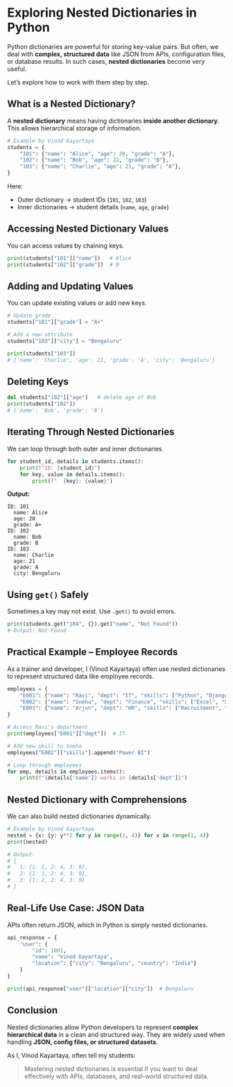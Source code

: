 # Exploring Nested Dictionaries in Python

Python dictionaries are powerful for storing key-value pairs. But often, we deal with **complex, structured data** like JSON from APIs, configuration files, or database results. In such cases, **nested dictionaries** become very useful.

Let’s explore how to work with them step by step.

## What is a Nested Dictionary?

A **nested dictionary** means having dictionaries **inside another dictionary**.
This allows hierarchical storage of information.

```python
# Example by Vinod Kayartaya
students = {
    "101": {"name": "Alice", "age": 20, "grade": "A"},
    "102": {"name": "Bob", "age": 22, "grade": "B"},
    "103": {"name": "Charlie", "age": 21, "grade": "A"},
}
```

Here:

- Outer dictionary → student IDs (`101`, `102`, `103`)
- Inner dictionaries → student details (`name`, `age`, `grade`)

## Accessing Nested Dictionary Values

You can access values by chaining keys.

```python
print(students["101"]["name"])   # Alice
print(students["102"]["grade"])  # B
```

## Adding and Updating Values

You can update existing values or add new keys.

```python
# Update grade
students["101"]["grade"] = "A+"

# Add a new attribute
students["103"]["city"] = "Bengaluru"

print(students["103"])
# {'name': 'Charlie', 'age': 21, 'grade': 'A', 'city': 'Bengaluru'}
```

## Deleting Keys

```python
del students["102"]["age"]   # delete age of Bob
print(students["102"])
# {'name': 'Bob', 'grade': 'B'}
```

## Iterating Through Nested Dictionaries

We can loop through both outer and inner dictionaries.

```python
for student_id, details in students.items():
    print(f"ID: {student_id}")
    for key, value in details.items():
        print(f"  {key}: {value}")
```

**Output:**

```
ID: 101
  name: Alice
  age: 20
  grade: A+
ID: 102
  name: Bob
  grade: B
ID: 103
  name: Charlie
  age: 21
  grade: A
  city: Bengaluru
```

## Using `get()` Safely

Sometimes a key may not exist. Use `.get()` to avoid errors.

```python
print(students.get("104", {}).get("name", "Not Found"))
# Output: Not Found
```

## Practical Example – Employee Records

As a trainer and developer, I (Vinod Kayartaya) often use nested dictionaries to represent structured data like employee records.

```python
employees = {
    "E001": {"name": "Ravi", "dept": "IT", "skills": ["Python", "Django"]},
    "E002": {"name": "Sneha", "dept": "Finance", "skills": ["Excel", "SAP"]},
    "E003": {"name": "Arjun", "dept": "HR", "skills": ["Recruitment", "Onboarding"]}
}

# Access Ravi's department
print(employees["E001"]["dept"])  # IT

# Add new skill to Sneha
employees["E002"]["skills"].append("Power BI")

# Loop through employees
for emp, details in employees.items():
    print(f"{details['name']} works in {details['dept']}")
```

## Nested Dictionary with Comprehensions

We can also build nested dictionaries dynamically.

```python
# Example by Vinod Kayartaya
nested = {x: {y: y**2 for y in range(1, 4)} for x in range(1, 4)}
print(nested)

# Output:
# {
#   1: {1: 1, 2: 4, 3: 9},
#   2: {1: 1, 2: 4, 3: 9},
#   3: {1: 1, 2: 4, 3: 9}
# }
```

## Real-Life Use Case: JSON Data

APIs often return JSON, which in Python is simply nested dictionaries.

```python
api_response = {
    "user": {
        "id": 1001,
        "name": "Vinod Kayartaya",
        "location": {"city": "Bengaluru", "country": "India"}
    }
}

print(api_response["user"]["location"]["city"])  # Bengaluru
```

## Conclusion

Nested dictionaries allow Python developers to represent **complex hierarchical data** in a clean and structured way. They are widely used when handling **JSON, config files, or structured datasets**.

As I, Vinod Kayartaya, often tell my students:

> Mastering nested dictionaries is essential if you want to deal effectively with APIs, databases, and real-world structured data.
